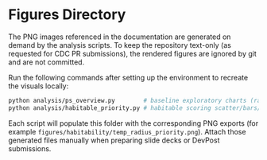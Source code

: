 # Figures Directory

The PNG images referenced in the documentation are generated on demand by the
analysis scripts. To keep the repository text-only (as requested for CDC PR
submissions), the rendered figures are ignored by git and are not committed.

Run the following commands after setting up the environment to recreate the
visuals locally:

```bash
python analysis/ps_overview.py        # baseline exploratory charts (radius vs. Teff, period vs. multiplicity, distance)
python analysis/habitable_priority.py # habitable scoring scatter/bars/radar
```

Each script will populate this folder with the corresponding PNG exports (for
example `figures/habitability/temp_radius_priority.png`). Attach those generated
files manually when preparing slide decks or DevPost submissions.
